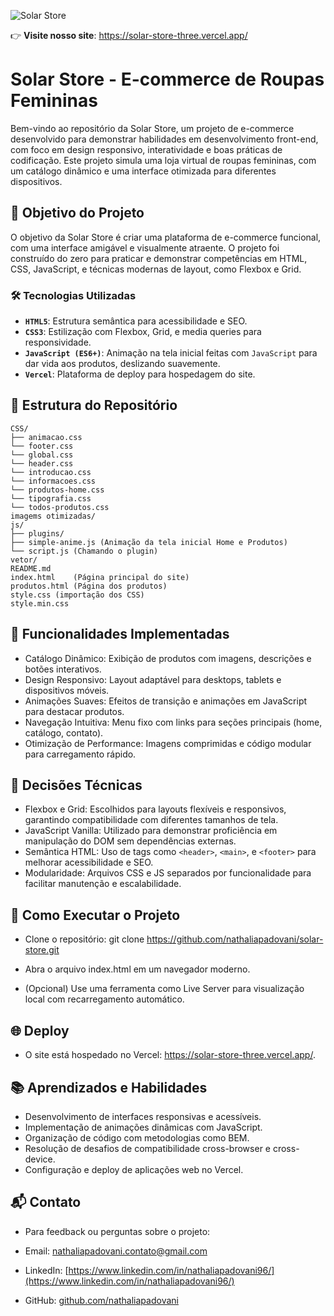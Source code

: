 ![Solar Store](https://github.com/nathaliapadovani/solar-store/assets/113705196/bfb4c896-539f-4d72-ada0-c90c2d079cf6)


👉 **Visite nosso site**: https://solar-store-three.vercel.app/

# Solar Store - E-commerce de Roupas Femininas

Bem-vindo ao repositório da Solar Store, um projeto de e-commerce desenvolvido para demonstrar habilidades em desenvolvimento front-end, com foco em design responsivo, interatividade e boas práticas de codificação. Este projeto simula uma loja virtual de roupas femininas, com um catálogo dinâmico e uma interface otimizada para diferentes dispositivos.

## 🎯 Objetivo do Projeto
O objetivo da Solar Store é criar uma plataforma de e-commerce funcional, com uma interface amigável e visualmente atraente. O projeto foi construído do zero para praticar e demonstrar competências em HTML, CSS, JavaScript, e técnicas modernas de layout, como Flexbox e Grid.

### 🛠️ Tecnologias Utilizadas

- **`HTML5`**: Estrutura semântica para acessibilidade e SEO.
- **`CSS3`**: Estilização com Flexbox, Grid, e media queries para responsividade.
- **`JavaScript (ES6+)`**: Animação na tela inicial feitas com `JavaScript` para dar vida aos produtos, deslizando suavemente.
- **`Vercel`**: Plataforma de deploy para hospedagem do site.

## 📑 Estrutura do Repositório
```
CSS/
├── animacao.css
└── footer.css
└── global.css
└── header.css
└── introducao.css
└── informacoes.css
└── produtos-home.css
└── tipografia.css
└── todos-produtos.css
imagems otimizadas/
js/
├── plugins/
├── simple-anime.js (Animação da tela inicial Home e Produtos)
└── script.js (Chamando o plugin)
vetor/
README.md
index.html    (Página principal do site)
produtos.html (Página dos produtos)
style.css (importação dos CSS)
style.min.css
```

## 🚀 Funcionalidades Implementadas

- Catálogo Dinâmico: Exibição de produtos com imagens, descrições e botões interativos.
- Design Responsivo: Layout adaptável para desktops, tablets e dispositivos móveis.
- Animações Suaves: Efeitos de transição e animações em JavaScript para destacar produtos.
- Navegação Intuitiva: Menu fixo com links para seções principais (home, catálogo, contato).
- Otimização de Performance: Imagens comprimidas e código modular para carregamento rápido.

## 🧠 Decisões Técnicas

- Flexbox e Grid: Escolhidos para layouts flexíveis e responsivos, garantindo compatibilidade com diferentes tamanhos de tela.
- JavaScript Vanilla: Utilizado para demonstrar proficiência em manipulação do DOM sem dependências externas.
- Semântica HTML: Uso de tags como `<header>`, `<main>`, e `<footer>`  para melhorar acessibilidade e SEO.
- Modularidade: Arquivos CSS e JS separados por funcionalidade para facilitar manutenção e escalabilidade.

## 🔧 Como Executar o Projeto

- Clone o repositório: git clone https://github.com/nathaliapadovani/solar-store.git

- Abra o arquivo index.html em um navegador moderno.
- (Opcional) Use uma ferramenta como Live Server para visualização local com recarregamento automático.

## 🌐 Deploy
- O site está hospedado no Vercel: https://solar-store-three.vercel.app/.
  
## 📚 Aprendizados e Habilidades

- Desenvolvimento de interfaces responsivas e acessíveis.
- Implementação de animações dinâmicas com JavaScript.
- Organização de código com metodologias como BEM.
- Resolução de desafios de compatibilidade cross-browser e cross-device.
- Configuração e deploy de aplicações web no Vercel.

## 📬 Contato
- Para feedback ou perguntas sobre o projeto:

- Email: [nathaliapadovani.contato@gmail.com](nathaliapadovani.contato@gmail.com)
- LinkedIn: [https://www.linkedin.com/in/nathaliapadovani96/](https://www.linkedin.com/in/nathaliapadovani96/)
- GitHub: [github.com/nathaliapadovani](https://github.com/nathaliapadovani)

